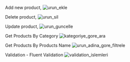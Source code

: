 Add new product, 
![urun_ekle](https://github.com/knnztrk3/NLayeredAppDemo/assets/54024035/ca4eb73f-e036-4a3d-902a-81a87146fb20)

Delete product,
![urun_sil](https://github.com/knnztrk3/NLayeredAppDemo/assets/54024035/002cfbf3-5f55-46a9-a3ce-39b3a050b8ea)

Update product,
![urun_guncelle](https://github.com/knnztrk3/NLayeredAppDemo/assets/54024035/27023435-c9aa-4535-9f44-d93069615697)

Get Products By Category
![kategoriye_gore_ara](https://github.com/knnztrk3/NLayeredAppDemo/assets/54024035/d98ff961-4137-4615-96bf-effddf3de8f9)

Get Products By Products Name
![urun_adina_gore_filtrele](https://github.com/knnztrk3/NLayeredAppDemo/assets/54024035/28392731-2fda-43ef-a159-fb7ddd6efbe7)

Validation - Fluent Validation
![validation_islemleri](https://github.com/knnztrk3/NLayeredAppDemo/assets/54024035/4d1a7fff-d14c-4799-8fc9-117a621f1de1)
